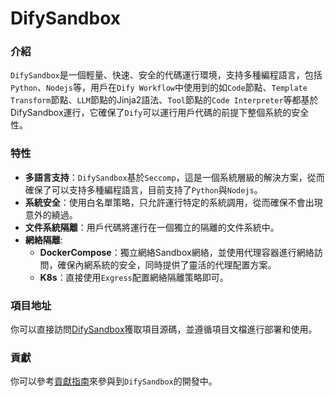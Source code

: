 # DifySandbox

### 介紹
`DifySandbox`是一個輕量、快速、安全的代碼運行環境，支持多種編程語言，包括`Python`、`Nodejs`等，用戶在`Dify Workflow`中使用到的如`Code`節點、`Template Transform`節點、`LLM`節點的Jinja2語法、`Tool`節點的`Code Interpreter`等都基於DifySandbox運行，它確保了`Dify`可以運行用戶代碼的前提下整個系統的安全性。

### 特性
- **多語言支持**：`DifySandbox`基於`Seccomp`，這是一個系統層級的解決方案，從而確保了可以支持多種編程語言，目前支持了`Python`與`Nodejs`。
- **系統安全**：使用白名單策略，只允許運行特定的系統調用，從而確保不會出現意外的繞過。
- **文件系統隔離**：用戶代碼將運行在一個獨立的隔離的文件系統中。
- **網絡隔離**:
    - **DockerCompose**：獨立網絡Sandbox網絡，並使用代理容器進行網絡訪問，確保內網系統的安全，同時提供了靈活的代理配置方案。
    - **K8s**：直接使用`Exgress`配置網絡隔離策略即可。

### 項目地址
你可以直接訪問[DifySandbox](https://github.com/langgenius/dify-sandbox)獲取項目源碼，並遵循項目文檔進行部署和使用。

### 貢獻
你可以參考[貢獻指南](contribution.md)來參與到`DifySandbox`的開發中。
